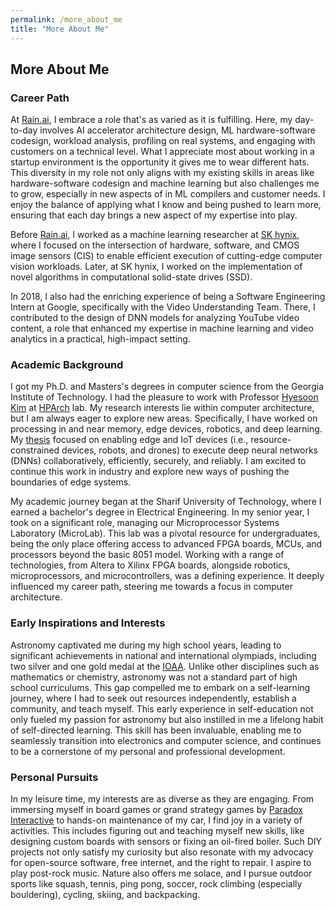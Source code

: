 ```yaml
---
permalink: /more_about_me
title: "More About Me"
---
```


## More About Me

### Career Path

At [Rain.ai](https://rain.ai/), I embrace a role that's as varied as it is fulfilling. Here, my day-to-day involves AI accelerator architecture design, ML hardware-software codesign, workload analysis, profiling on real systems, and engaging with customers on a technical level. What I appreciate most about working in a startup environment is the opportunity it gives me to wear different hats. This diversity in my role not only aligns with my existing skills in areas like hardware-software codesign and machine learning but also challenges me to grow, especially in new aspects of in ML compilers and customer needs. I enjoy the balance of applying what I know and being pushed to learn more, ensuring that each day brings a new aspect of my expertise into play.

Before [Rain.ai](https://rain.ai/), I worked as a machine learning researcher at [SK hynix](http://www.skhynix.com/), where I focused on the intersection of hardware, software, and CMOS image sensors (CIS) to enable efficient execution of cutting-edge computer vision workloads. Later, at SK hynix, I worked on the implementation of novel algorithms in computational solid-state drives (SSD).

In 2018, I also had the enriching experience of being a Software Engineering Intern at Google, specifically with the Video Understanding Team. There, I contributed to the design of DNN models for analyzing YouTube video content, a role that enhanced my expertise in machine learning and video analytics in a practical, high-impact setting.

### Academic Background

I got my Ph.D. and Masters's degrees in computer science from the Georgia Institute of Technology. I had the pleasure to work with Professor [Hyesoon Kim](https://www.cc.gatech.edu/~hyesoon/) at [HPArch](http://hparch.gatech.edu) lab. My research interests lie within computer architecture, but I am always eager to explore new areas. Specifically, I have worked on processing in and near memory, edge devices, robotics, and deep learning. My [thesis](http://hdl.handle.net/1853/64765) focused on enabling edge and IoT devices (i.e., resource-constrained devices, robots, and drones) to execute deep neural networks (DNNs) collaboratively, efficiently, securely, and reliably. I am excited to continue this work in industry and explore new ways of pushing the boundaries of edge systems.

My academic journey began at the Sharif University of Technology, where I earned a bachelor's degree in Electrical Engineering. In my senior year, I took on a significant role, managing our Microprocessor Systems Laboratory (MicroLab). This lab was a pivotal resource for undergraduates, being the only place offering access to advanced FPGA boards, MCUs, and processors beyond the basic 8051 model. Working with a range of technologies, from Altera to Xilinx FPGA boards, alongside robotics, microprocessors, and microcontrollers, was a defining experience. It deeply influenced my career path, steering me towards a focus in computer architecture.


### Early Inspirations and Interests

Astronomy captivated me during my high school years, leading to significant achievements in national and international olympiads, including two silver and one gold medal at the [IOAA](https://en.wikipedia.org/wiki/International_Olympiad_on_Astronomy_and_Astrophysics). Unlike other disciplines such as mathematics or chemistry, astronomy was not a standard part of high school curriculums. This gap compelled me to embark on a self-learning journey, where I had to seek out resources independently, establish a community, and teach myself. This early experience in self-education not only fueled my passion for astronomy but also instilled in me a lifelong habit of self-directed learning. This skill has been invaluable, enabling me to seamlessly transition into electronics and computer science, and continues to be a cornerstone of my personal and professional development.

### Personal Pursuits

In my leisure time, my interests are as diverse as they are engaging. From immersing myself in board games or grand strategy games by [Paradox Interactive](https://www.paradoxinteractive.com/) to hands-on maintenance of my car, I find joy in a variety of activities. This includes figuring out and teaching myself new skills, like designing custom boards with sensors or fixing an oil-fired boiler. Such DIY projects not only satisfy my curiosity but also resonate with my advocacy for open-source software, free internet, and the right to repair. I aspire to play post-rock music. Nature also offers me solace, and I pursue outdoor sports like squash, tennis, ping pong, soccer, rock climbing (especially bouldering), cycling, skiing, and backpacking.